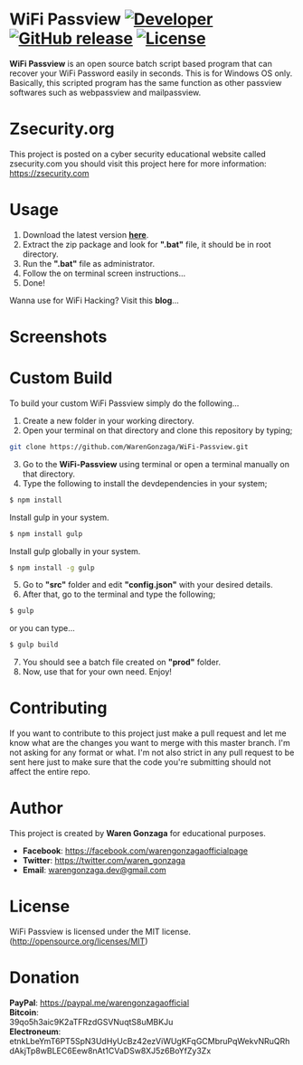 # WiFi Passview [![Developer](https://img.shields.io/badge/developed%20by-WarenGonzaga-green.svg)](https://github.com/WarenGonzaga/) [![GitHub release](https://img.shields.io/github/release/WarenGonzaga/WiFi-Passview.svg)](https://github.com/WarenGonzaga/WiFi-Passview/releases) [![License](https://img.shields.io/github/license/WarenGonzaga/WiFi-Passview.svg)](https://github.com/WarenGonzaga/WiFi-Passview)

**WiFi Passview** is an open source batch script based program that can recover your WiFi Password easily in seconds. This is for Windows OS only. Basically, this scripted program has the same function as other passview softwares such as webpassview and mailpassview.

# Zsecurity.org
This project is posted on a cyber security educational website called zsecurity.com you should visit this project here for more information: https://zsecurity.com

# Usage
1. Download the latest version **[here](https://github.com/WarenGonzaga/WiFi-Passview/releases)**.
2. Extract the zip package and look for **".bat"** file, it should be in root directory.
3. Run the **".bat"** file as administrator.
3. Follow the on terminal screen instructions...
4. Done!

Wanna use for WiFi Hacking? Visit this **blog**...

# Screenshots

# Custom Build

To build your custom WiFi Passview simply do the following...
1. Create a new folder in your working directory.
2. Open your terminal on that directory and clone this repository by typing;<br>
```bash
git clone https://github.com/WarenGonzaga/WiFi-Passview.git
```
3. Go to the **WiFi-Passview** using terminal or open a terminal manually on that directory.
4. Type the following to install the devdependencies in your system;<br>
```bash
$ npm install
```
Install gulp in your system.
```bash
$ npm install gulp
```
Install gulp globally in your system.
```bash
$ npm install -g gulp
```
5. Go to **"src"** folder and edit **"config.json"** with your desired details.
6. After that, go to the terminal and type the following;
```bash
$ gulp
```
or you can type...
```bash
$ gulp build
```
7. You should see a batch file created on **"prod"** folder.
8. Now, use that for your own need. Enjoy!

# Contributing

If you want to contribute to this project just make a pull request and let me know what are the changes you want to merge with this master branch. I'm not asking for any format or what. I'm not also strict in any pull request to be sent here just to make sure that the code you're submitting should not affect the entire repo.

# Author

This project is created by **Waren Gonzaga** for educational purposes.
- **Facebook**: https://facebook.com/warengonzagaofficialpage
- **Twitter**: https://twitter.com/waren_gonzaga
- **Email**: warengonzaga.dev@gmail.com

# License

WiFi Passview is licensed under the MIT license. (http://opensource.org/licenses/MIT)

# Donation
**PayPal**: https://paypal.me/warengonzagaofficial<br>
**Bitcoin**:<br/>39qo5h3aic9K2aTFRzdGSVNuqtS8uMBKJu<br>
**Electroneum**:<br/>etnkLbeYmT6PT5SpN3UdHyUcBz42ezViWUgKFqGCMbruPqWekvNRuQRhdAkjTp8wBLEC6Eew8nAt1CVaDSw8XJ5z6BoYfZy3Zx